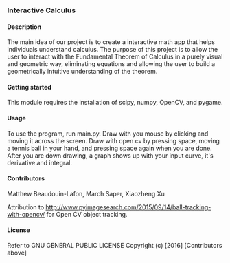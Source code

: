 ### Interactive Calculus

#### Description
The main idea of our project is to create a interactive math app that helps individuals understand calculus. The purpose of this project is to allow the user to interact with the Fundamental Theorem of Calculus in a purely visual and geometric way, eliminating equations and allowing the user to build a geometrically intuitive understanding of the theorem. 

#### Getting started
This module requires the installation of scipy, numpy, OpenCV, and pygame.

#### Usage
To use the program, run main.py.
Draw with you mouse by clicking and moving it across the screen. 
Draw with open cv by pressing space, moving a tennis ball in your hand, and pressing space again when you are done. 
After you are down drawing, a graph shows up with your input curve, it's derivative and integral. 

#### Contributors
Matthew Beaudouin-Lafon, March Saper, Xiaozheng Xu

Attribution to http://www.pyimagesearch.com/2015/09/14/ball-tracking-with-opencv/ for Open CV object tracking.

#### License
Refer to  GNU GENERAL PUBLIC LICENSE
Copyright (c) [2016] [Contributors above]
